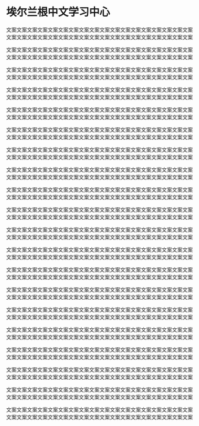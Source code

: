 # 埃尔兰根中文学习中心

文案文案文案文案文案文案文案文案文案文案文案文案文案文案文案文案文案文案文案文案文案文案文案文案文案文案文案文案文案文案文案文案文案文案文案文案

文案文案文案文案文案文案文案文案文案文案文案文案文案文案文案文案文案文案文案文案文案文案文案文案文案文案文案文案文案文案文案文案文案文案文案文案

文案文案文案文案文案文案文案文案文案文案文案文案文案文案文案文案文案文案文案文案文案文案文案文案文案文案文案文案文案文案文案文案文案文案文案文案

文案文案文案文案文案文案文案文案文案文案文案文案文案文案文案文案文案文案文案文案文案文案文案文案文案文案文案文案文案文案文案文案文案文案文案文案

文案文案文案文案文案文案文案文案文案文案文案文案文案文案文案文案文案文案文案文案文案文案文案文案文案文案文案文案文案文案文案文案文案文案文案文案

文案文案文案文案文案文案文案文案文案文案文案文案文案文案文案文案文案文案文案文案文案文案文案文案文案文案文案文案文案文案文案文案文案文案文案文案

文案文案文案文案文案文案文案文案文案文案文案文案文案文案文案文案文案文案文案文案文案文案文案文案文案文案文案文案文案文案文案文案文案文案文案文案

文案文案文案文案文案文案文案文案文案文案文案文案文案文案文案文案文案文案文案文案文案文案文案文案文案文案文案文案文案文案文案文案文案文案文案文案

文案文案文案文案文案文案文案文案文案文案文案文案文案文案文案文案文案文案文案文案文案文案文案文案文案文案文案文案文案文案文案文案文案文案文案文案

文案文案文案文案文案文案文案文案文案文案文案文案文案文案文案文案文案文案文案文案文案文案文案文案文案文案文案文案文案文案文案文案文案文案文案文案

文案文案文案文案文案文案文案文案文案文案文案文案文案文案文案文案文案文案文案文案文案文案文案文案文案文案文案文案文案文案文案文案文案文案文案文案

文案文案文案文案文案文案文案文案文案文案文案文案文案文案文案文案文案文案文案文案文案文案文案文案文案文案文案文案文案文案文案文案文案文案文案文案

文案文案文案文案文案文案文案文案文案文案文案文案文案文案文案文案文案文案文案文案文案文案文案文案文案文案文案文案文案文案文案文案文案文案文案文案

文案文案文案文案文案文案文案文案文案文案文案文案文案文案文案文案文案文案文案文案文案文案文案文案文案文案文案文案文案文案文案文案文案文案文案文案

文案文案文案文案文案文案文案文案文案文案文案文案文案文案文案文案文案文案文案文案文案文案文案文案文案文案文案文案文案文案文案文案文案文案文案文案

文案文案文案文案文案文案文案文案文案文案文案文案文案文案文案文案文案文案文案文案文案文案文案文案文案文案文案文案文案文案文案文案文案文案文案文案

文案文案文案文案文案文案文案文案文案文案文案文案文案文案文案文案文案文案文案文案文案文案文案文案文案文案文案文案文案文案文案文案文案文案文案文案

文案文案文案文案文案文案文案文案文案文案文案文案文案文案文案文案文案文案文案文案文案文案文案文案文案文案文案文案文案文案文案文案文案文案文案文案

文案文案文案文案文案文案文案文案文案文案文案文案文案文案文案文案文案文案文案文案文案文案文案文案文案文案文案文案文案文案文案文案文案文案文案文案

文案文案文案文案文案文案文案文案文案文案文案文案文案文案文案文案文案文案文案文案文案文案文案文案文案文案文案文案文案文案文案文案文案文案文案文案
